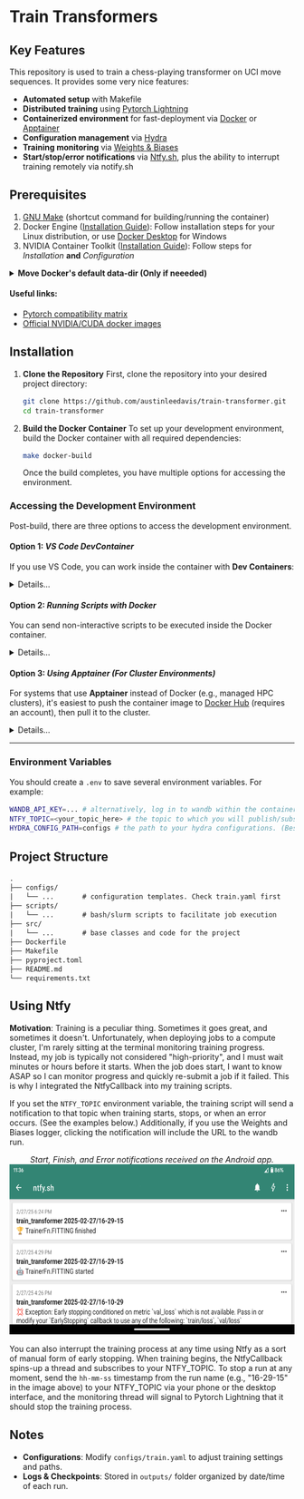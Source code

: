 # Train Transformers


## Key Features

This repository is used to train a chess-playing transformer on UCI move sequences. It provides some very nice features:
- **Automated setup** with Makefile
- **Distributed training** using [Pytorch Lightning](https://lightning.ai/docs/pytorch/stable)
- **Containerized environment** for fast-deployment via [Docker](https://www.docker.com/) or [Apptainer](https://apptainer.org/)
- **Configuration management** via [Hydra](https://hydra.cc/)
- **Training monitoring** via [Weights & Biases](https://wandb.ai/)
- **Start/stop/error notifications** via [Ntfy.sh](https://ntfy.sh/), plus the ability to interrupt training remotely via notify.sh


## Prerequisites

1. [GNU Make](https://www.gnu.org/software/make/) (shortcut command for building/running the container)
1. Docker Engine ([Installation Guide](https://docs.docker.com/engine/install/)): Follow installation steps for your Linux distribution, or use [Docker Desktop](https://docs.docker.com/desktop/) for Windows
1. NVIDIA Container Toolkit ([Installation Guide](https://docs.nvidia.com/datacenter/cloud-native/container-toolkit/latest/install-guide.html)): Follow steps for *Installation* **and** *Configuration*

<details><summary><b>Move Docker's default data-dir (Only if neeeded)</b><br></summary>

On my system, I have a lot of free space at `/home`, but very little in docker's default directory. Run the following commands to update Docker to store its data in a different directory.

1. Shutdown Docker service

   ```shell
   sudo systemctl stop docker docker.socket
   sudo systemctl status docker
   ```

2. Move data to the new path (if it's not already there)

   ```shell
   sudo mkdir -p /etc/docker
   sudo rsync -avxP /var/lib/docker/ /home/docker/
   echo '{
     "data-root": "/home/docker"
   }' | sudo tee /etc/docker/daemon.json
   ```

3. Restart the Docker services

   ```shell
   sudo systemctl restart docker
   ```

</details>

#### Useful links:

- [Pytorch compatibility matrix](https://github.com/pytorch/pytorch/blob/main/RELEASE.md)
- [Official NVIDIA/CUDA docker images](https://hub.docker.com/r/nvidia/cuda/tags)

## Installation

   1. **Clone the Repository**
      First, clone the repository into your desired project directory:

      ```sh
      git clone https://github.com/austinleedavis/train-transformer.git
      cd train-transformer
      ```

   1. **Build the Docker Container**
      To set up your development environment, build the Docker container with all required dependencies:

      ```sh
      make docker-build
      ```

      Once the build completes, you have multiple options for accessing the environment.


### Accessing the Development Environment
Post-build, there are three options to access the development environment.

#### Option 1: ***VS Code DevContainer***
If you use VS Code, you can work inside the container with **Dev Containers**:

<details><summary>Details...</summary>

1. Install the [Dev Containers extension](https://marketplace.visualstudio.com/items?itemName=ms-vscode-remote.remote-containers).
2. Open the project in VS Code.
3. Open the command palette (**Ctrl+Shift+P** / **Cmd+Shift+P**) and select:
   ```
   Dev Containers: Reopen in Container
   ```

This will start a development session inside the Docker environment.

</details>

#### Option 2: ***Running Scripts with Docker***
You can send non-interactive scripts to be executed inside the Docker container. 

<details><summary>Details...</summary> 

Run:

```sh
docker run --rm -v $(pwd):/workspace $(basename $(pwd)):latest bash -c "./scripts/train.sh"
```

</details>

#### Option 3: ***Using Apptainer (For Cluster Environments)***
For systems that use **Apptainer** instead of Docker (e.g., managed HPC clusters), it's easiest to push the container image to [Docker Hub](https://hub.docker.com/) (requires an account), then pull it to the cluster.
<details><summary>Details...</summary>

Follow these steps:

  1. **Allocate a Compute Node (if required)**
  Some clusters require an allocation before running GPU workloads:
      ```sh
      salloc --time=1:00:00 --gres=gpu:1
      ```
      Once granted, note the assigned node and connect to it:
      ```sh
      ssh <assigned_node>
      ```
  
  1. **Load Required Modules**.
      Ensure **Apptainer** and **CUDA** are available:
      ```sh
      module load apptainer
      module load cuda/cuda-12.4.0
      ```
  
  1. **Pull the Container Image**
      To use your Docker container with Apptainer, first push it to [Docker Hub](https://hub.docker.com/) (requires an account). Then, pull it onto the cluster:
      
      ```sh
      apptainer pull docker://<your_username>/train-transformer
      ```
  
  1. **Run the Container and Check GPU Access**
      ```sh
      apptainer run --nv ~/containers/train-transformer_Latest.sif
      ```
      
      Once inside the container (you should see an `Apptainer>` prompt), verify GPU availability:
      
      ```sh
      Apptainer> nvidia-smi
      ```

      If the GPUs are recognized, you're all set!
</details>

---


### Environment Variables

You should create a `.env` to save several environment variables. For example:

```sh
WANDB_API_KEY=... # alternatively, log in to wandb within the container.
NTFY_TOPIC=<your_topic_here> # the topic to which you will publish/subscribe notifications
HYDRA_CONFIG_PATH=configs # the path to your hydra configurations. (Best practice: use a config folder outside the git repository)
```

## Project Structure

```
.
├── configs/      
|   └── ...       # configuration templates. Check train.yaml first
├── scripts/      
|   └── ...       # bash/slurm scripts to facilitate job execution
├── src/          
|   └── ...       # base classes and code for the project
├── Dockerfile 
├── Makefile
├── pyproject.toml
├── README.md
└── requirements.txt
```

## Using Ntfy
**Motivation**: Training is a peculiar thing. Sometimes it goes great, and sometimes it doesn't. Unfortunately, when deploying jobs to a compute cluster, I'm rarely sitting at the terminal monitoring training progress. 
Instead, my job is typically not considered "high-priority", and I must wait minutes or hours before it starts.
When the job does start, I want to know ASAP so I can monitor progress and quickly re-submit a job if it failed.
This is why I integrated the NtfyCallback into my training scripts.

If you set the `NTFY_TOPIC` environment variable, the training script will send a notification to that topic when training starts, stops, or when an error occurs. (See the examples below.) Additionally, if you use the Weights and Biases logger, clicking the notification will include the URL to the wandb run. 

<center><i>Start, Finish, and Error notifications received on the Android app.</i><br><img src="ntfy.png" alt="Ntfy" height="300"/></center>

You can also interrupt the training process at any time using Ntfy as a sort of manual form of early stopping. 
When training begins, the NtfyCallback spins-up a thread and subscribes to your NTFY_TOPIC.
To stop a run at any moment, send the `hh-mm-ss` timestamp from the run name (e.g., "16-29-15" in the image above) to your NTFY_TOPIC via your phone or the desktop interface, and the monitoring thread will signal to Pytorch Lightning that it should stop the training process.

## Notes

- **Configurations**: Modify `configs/train.yaml` to adjust training settings and paths.
- **Logs & Checkpoints**: Stored in `outputs/` folder organized by date/time of each run.
